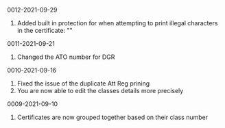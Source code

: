 0012-2021-09-29
1. Added built in protection for when attempting to print illegal characters in the certificate: "\"

0011-2021-09-21
1. Changed the ATO number for DGR

0010-2021-09-16
1. Fixed the issue of the duplicate Att Reg prining
2. You are now able to edit the classes details more precisely

0009-2021-09-10
1. Certificates are now grouped together based on their class number
